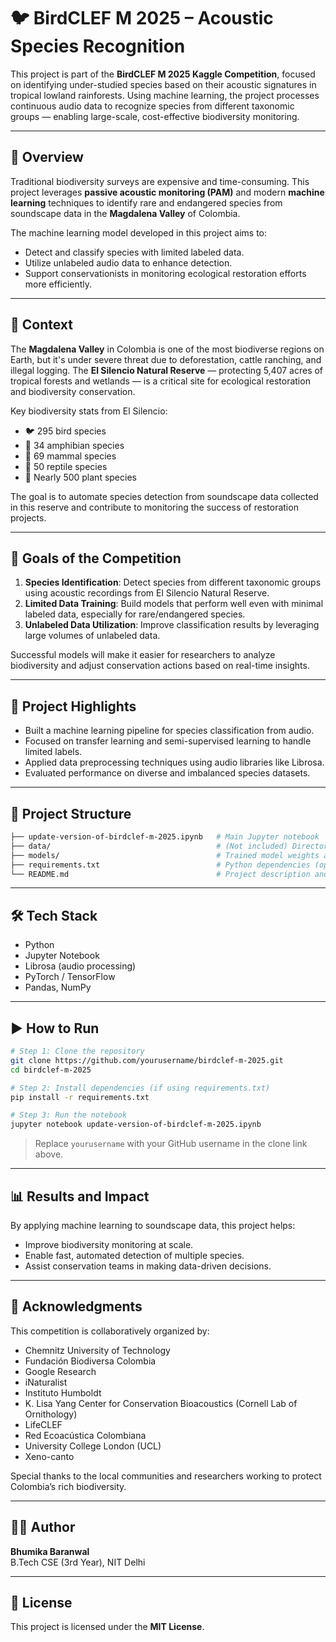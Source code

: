 # 🐦 BirdCLEF M 2025 – Acoustic Species Recognition

This project is part of the **BirdCLEF M 2025 Kaggle Competition**, focused on identifying under-studied species based on their acoustic signatures in tropical lowland rainforests. Using machine learning, the project processes continuous audio data to recognize species from different taxonomic groups — enabling large-scale, cost-effective biodiversity monitoring.

---

## 🌱 Overview

Traditional biodiversity surveys are expensive and time-consuming. This project leverages **passive acoustic monitoring (PAM)** and modern **machine learning** techniques to identify rare and endangered species from soundscape data in the **Magdalena Valley** of Colombia.

The machine learning model developed in this project aims to:
- Detect and classify species with limited labeled data.
- Utilize unlabeled audio data to enhance detection.
- Support conservationists in monitoring ecological restoration efforts more efficiently.

---

## 📍 Context

The **Magdalena Valley** in Colombia is one of the most biodiverse regions on Earth, but it's under severe threat due to deforestation, cattle ranching, and illegal logging. The **El Silencio Natural Reserve** — protecting 5,407 acres of tropical forests and wetlands — is a critical site for ecological restoration and biodiversity conservation.

Key biodiversity stats from El Silencio:
- 🐦 295 bird species
- 🐸 34 amphibian species
- 🐾 69 mammal species
- 🐍 50 reptile species
- 🌿 Nearly 500 plant species

The goal is to automate species detection from soundscape data collected in this reserve and contribute to monitoring the success of restoration projects.

---

## 🎯 Goals of the Competition

1. **Species Identification**: Detect species from different taxonomic groups using acoustic recordings from El Silencio Natural Reserve.
2. **Limited Data Training**: Build models that perform well even with minimal labeled data, especially for rare/endangered species.
3. **Unlabeled Data Utilization**: Improve classification results by leveraging large volumes of unlabeled data.

Successful models will make it easier for researchers to analyze biodiversity and adjust conservation actions based on real-time insights.

---

## 🧠 Project Highlights

- Built a machine learning pipeline for species classification from audio.
- Focused on transfer learning and semi-supervised learning to handle limited labels.
- Applied data preprocessing techniques using audio libraries like Librosa.
- Evaluated performance on diverse and imbalanced species datasets.

---

## 📁 Project Structure

```bash
├── update-version-of-birdclef-m-2025.ipynb   # Main Jupyter notebook
├── data/                                     # (Not included) Directory for input audio and metadata
├── models/                                   # Trained model weights and logs
├── requirements.txt                          # Python dependencies (optional)
└── README.md                                 # Project description and instructions
```

---

## 🛠 Tech Stack

- Python
- Jupyter Notebook
- Librosa (audio processing)
- PyTorch / TensorFlow
- Pandas, NumPy

---

## ▶️ How to Run

```bash
# Step 1: Clone the repository
git clone https://github.com/yourusername/birdclef-m-2025.git
cd birdclef-m-2025

# Step 2: Install dependencies (if using requirements.txt)
pip install -r requirements.txt

# Step 3: Run the notebook
jupyter notebook update-version-of-birdclef-m-2025.ipynb
```

> Replace `yourusername` with your GitHub username in the clone link above.

---

## 📊 Results and Impact

By applying machine learning to soundscape data, this project helps:
- Improve biodiversity monitoring at scale.
- Enable fast, automated detection of multiple species.
- Assist conservation teams in making data-driven decisions.

---

## 🤝 Acknowledgments

This competition is collaboratively organized by:
- Chemnitz University of Technology  
- Fundación Biodiversa Colombia  
- Google Research  
- iNaturalist  
- Instituto Humboldt  
- K. Lisa Yang Center for Conservation Bioacoustics (Cornell Lab of Ornithology)  
- LifeCLEF  
- Red Ecoacústica Colombiana  
- University College London (UCL)  
- Xeno-canto  

Special thanks to the local communities and researchers working to protect Colombia’s rich biodiversity.

---

## 🙋‍♀️ Author

**Bhumika Baranwal**  
B.Tech CSE (3rd Year), NIT Delhi  

---

## 📄 License

This project is licensed under the **MIT License**.
